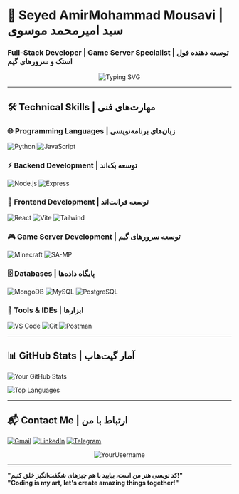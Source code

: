 # **🚀 Seyed AmirMohammad Mousavi | سید امیرمحمد موسوی**  
### **Full-Stack Developer | Game Server Specialist | توسعه دهنده فول استک و سرورهای گیم**  

<p align="center">
  <img src="https://readme-typing-svg.demolab.com?font=Fira+Code&pause=1000&color=38BDF8&width=435&lines=Full-Stack+Web+Developer;Game+Server+Development;Minecraft+%26+SA-MP+Expert;توسعه دهنده وب و سرورهای گیم" alt="Typing SVG" />
</p>

---

## **🛠️ Technical Skills | مهارت‌های فنی**  

### **🌐 Programming Languages | زبان‌های برنامه‌نویسی**  
![Python](https://img.shields.io/badge/Python-3776AB?style=for-the-badge&logo=python&logoColor=white)
![JavaScript](https://img.shields.io/badge/JavaScript-F7DF1E?style=for-the-badge&logo=javascript&logoColor=black)

### **⚡ Backend Development | توسعه بک‌اند**  
![Node.js](https://img.shields.io/badge/Node.js-339933?style=for-the-badge&logo=nodedotjs&logoColor=white)
![Express](https://img.shields.io/badge/Express-000000?style=for-the-badge&logo=express&logoColor=white)

### **💎 Frontend Development | توسعه فرانت‌اند**  
![React](https://img.shields.io/badge/React-61DAFB?style=for-the-badge&logo=react&logoColor=black)
![Vite](https://img.shields.io/badge/Vite-B73BFE?style=for-the-badge&logo=vite&logoColor=FFD62E)
![Tailwind](https://img.shields.io/badge/Tailwind_CSS-38B2AC?style=for-the-badge&logo=tailwind-css&logoColor=white)

### **🎮 Game Server Development | توسعه سرورهای گیم**  
![Minecraft](https://img.shields.io/badge/Minecraft-62B47A?style=for-the-badge&logo=minecraft&logoColor=white)
![SA-MP](https://img.shields.io/badge/SA--MP-FFA500?style=for-the-badge&logo=steam&logoColor=white)

### **🗄️ Databases | پایگاه داده‌ها**  
![MongoDB](https://img.shields.io/badge/MongoDB-47A248?style=for-the-badge&logo=mongodb&logoColor=white)
![MySQL](https://img.shields.io/badge/MySQL-4479A1?style=for-the-badge&logo=mysql&logoColor=white)
![PostgreSQL](https://img.shields.io/badge/PostgreSQL-4169E1?style=for-the-badge&logo=postgresql&logoColor=white)

### **🔧 Tools & IDEs | ابزارها**  
![VS Code](https://img.shields.io/badge/VS_Code-007ACC?style=for-the-badge&logo=visual-studio-code&logoColor=white)
![Git](https://img.shields.io/badge/Git-F05032?style=for-the-badge&logo=git&logoColor=white)
![Postman](https://img.shields.io/badge/Postman-FF6C37?style=for-the-badge&logo=postman&logoColor=white)

---

## **📊 GitHub Stats | آمار گیت‌هاب**  

![Your GitHub Stats](https://github-readme-stats.vercel.app/api?username=YourUsername&show_icons=true&theme=dark&hide_border=true)

![Top Languages](https://github-readme-stats.vercel.app/api/top-langs/?username=YourUsername&layout=compact&theme=dark&hide_border=true)

---

## **📬 Contact Me | ارتباط با من**  

[![Gmail](https://img.shields.io/badge/Gmail-D14836?style=for-the-badge&logo=gmail&logoColor=white)](mailto:youremail@gmail.com)
[![LinkedIn](https://img.shields.io/badge/LinkedIn-0077B5?style=for-the-badge&logo=linkedin&logoColor=white)](https://linkedin.com/in/yourprofile)
[![Telegram](https://img.shields.io/badge/Telegram-2CA5E0?style=for-the-badge&logo=telegram&logoColor=white)](https://t.me/yourusername)

<p align="center">
  <img src="https://komarev.com/ghpvc/?username=YourUsername&label=Profile%20views&color=0e75b6&style=flat" alt="YourUsername" />
</p>

---

**"کد نویسی هنر من است، بیایید با هم چیزهای شگفت‌انگیز خلق کنیم!"**  
**"Coding is my art, let's create amazing things together!"**
